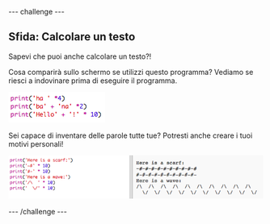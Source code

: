 \--- challenge \---

## Sfida: Calcolare un testo

Sapevi che puoi anche calcolare un testo?!

Cosa comparirà sullo schermo se utilizzi questo programma? Vediamo se riesci a indovinare prima di eseguire il programma.

![screenshot](images/me-text-calc.png)

Sei capace di inventare delle parole tutte tue? Potresti anche creare i tuoi motivi personali!

![screenshot](images/me-patterns.png)

\--- /challenge \---